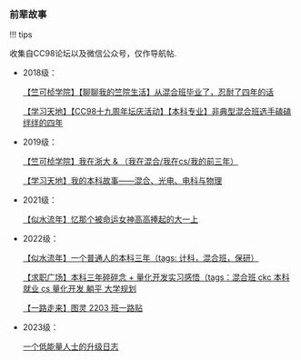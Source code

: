 ### 前辈故事

!!! tips

收集自CC98论坛以及微信公众号，仅作导航帖.

* 2018级：

    [【竺可桢学院】【聊聊我的竺院生活】从混合班毕业了，忍耐了四年的话](https://www.cc98.org/topic/5360322)

    [【学习天地】【CC98十九周年坛庆活动】【本科专业】非典型混合班选手磕磕绊绊的四年](https://www.cc98.org/topic/5334946)

* 2019级：

    ​[【竺可桢学院】我在浙大 & （我在混合/我在cs/我的前三年）](https://www.cc98.org/topic/5698515)

    ​[【学习天地】我的本科故事——混合、光电、电科与物理](https://www.cc98.org/topic/6004391)

* 2021级：

    [【似水流年】忆那个被命运女神高高捧起的大一上](https://www.cc98.org/topic/6174726)

* 2022级：

    [【似水流年】一个普通人的本科三年（tags: 计科，混合班，保研）](https://www.cc98.org/topic/6289058)

    [【求职广场】本科三年碎碎念 + 量化开发实习感悟（tags：混合班 ckc 本科就业 cs 量化开发 躺平 大学规划](https://www.cc98.org/topic/6269988)

    ​[【一路走来】图灵 2203 班一路贴](https://www.cc98.org/topic/6019264)

* 2023级：

    [一个低能量人士的升级日志](https://mp.weixin.qq.com/s/KFxXD-wW2dI5mbsLpkQTPg)